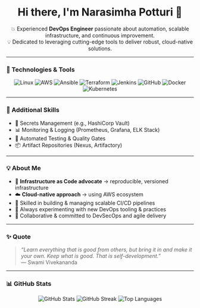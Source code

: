 <h1 align="center">Hi there, I'm Narasimha Potturi 👋</h1>

<p align="center">
💥 Experienced <b>DevOps Engineer</b> passionate about automation, scalable infrastructure, and continuous improvement.<br>
💡 Dedicated to leveraging cutting-edge tools to deliver robust, cloud-native solutions.
</p>

---

### 🚀 Technologies & Tools

<p align="center">
  <img src="https://img.shields.io/badge/Linux-FCC624?logo=linux&logoColor=black" alt="Linux" />
  <img src="https://img.shields.io/badge/AWS-FF9900?logo=amazon-aws&logoColor=white" alt="AWS" />
  <img src="https://img.shields.io/badge/Ansible-EE0000?logo=ansible&logoColor=white" alt="Ansible" />
  <img src="https://img.shields.io/badge/Terraform-7B42BC?logo=terraform&logoColor=white" alt="Terraform" />
  <img src="https://img.shields.io/badge/Jenkins-D24939?logo=jenkins&logoColor=white" alt="Jenkins" />
  <img src="https://img.shields.io/badge/GitHub-181717?logo=github&logoColor=white" alt="GitHub" />
  <img src="https://img.shields.io/badge/Docker-2496ED?logo=docker&logoColor=white" alt="Docker" />
  <img src="https://img.shields.io/badge/Kubernetes-326CE5?logo=kubernetes&logoColor=white" alt="Kubernetes" />
</p>


---

### 🔧 Additional Skills

- 🔑 Secrets Management (e.g., HashiCorp Vault)
- 📊 Monitoring & Logging (Prometheus, Grafana, ELK Stack)
- 🧪 Automated Testing & Quality Gates
- 📦 Artifact Repositories (Nexus, Artifactory)

---

### 💡 About Me

- 📌 **Infrastructure as Code advocate** → reproducible, versioned infrastructure  
- ☁️ **Cloud-native approach** → using AWS ecosystem  
- 🔧 Skilled in building & managing scalable CI/CD pipelines  
- 🚀 Always experimenting with new DevOps tooling & practices  
- 🤝 Collaborative & committed to DevSecOps and agile delivery

---

### ✨ Quote

> _“Learn everything that is good from others, but bring it in and make it your own. Keep what is good. That is self-development.”_  
> — Swami Vivekananda

---

### 📊 GitHub Stats

<p align="center">
  <img src="https://github-readme-stats.vercel.app/api?username=Narasimha-Potturi&show_icons=true&theme=radical" alt="GitHub Stats" />
  <img src="https://github-readme-streak-stats.herokuapp.com/?user=Narasimha-Potturi&theme=radical" alt="GitHub Streak" />
  <img src="https://github-readme-stats.vercel.app/api/top-langs/?username=Narasimha-Potturi&layout=compact&theme=radical" alt="Top Languages" />
</p>

